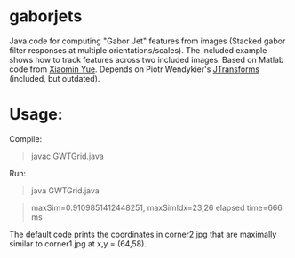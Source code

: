 gaborjets
=========
Java code for computing "Gabor Jet" features from images (Stacked gabor filter responses at multiple orientations/scales). The included example shows how to track features across two included images. 
Based on Matlab code from [Xiaomin Yue](http://nmr.mgh.harvard.edu/~xiaomin/). Depends on Piotr Wendykier's [JTransforms](https://sites.google.com/site/piotrwendykier/software/jtransforms) (included, but outdated).


Usage:
======
Compile:  
> javac GWTGrid.java

Run: 
> java GWTGrid.java

> maxSim=0.9109851412448251, maxSimIdx=23,26
> elapsed time=666 ms

The default code prints the coordinates in corner2.jpg that are maximally similar to corner1.jpg at x,y = (64,58).

